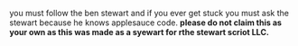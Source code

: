 you must follow the ben stewart and if you ever get stuck you must ask the stewart because he knows applesauce code.
**please do not claim this as your own as this was made as a syewart for rthe stewart scriot LLC.**